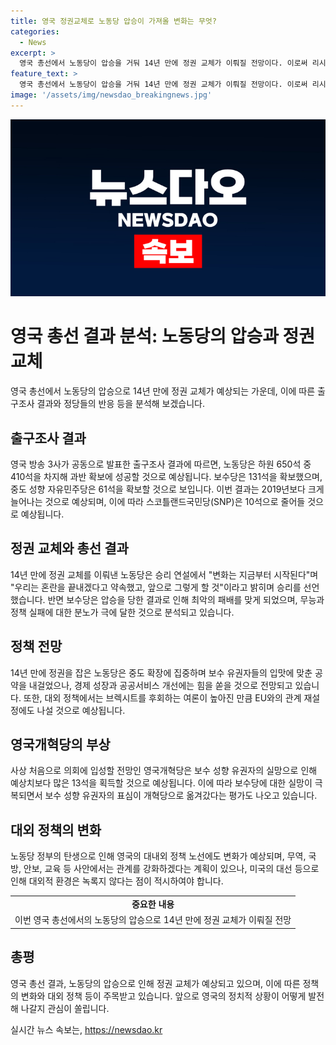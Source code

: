 ```yaml
---
title: 영국 정권교체로 노동당 압승이 가져올 변화는 무엇?
categories:
  - News
excerpt: >
  영국 총선에서 노동당이 압승을 거둬 14년 만에 정권 교체가 이뤄질 전망이다. 이로써 리시 수낵 영국 총리와 보수당은 최악의 참패를 기록하여 정치적 위기에 몰렸다. 출구조사 결과에 따르면, 노동당은 하원 650석 중 410석을 차지해 과반 확보에 성공할 것으로 예상되며, 보수당은 131석에 그쳤다. 이번 선거는 노동당에 대한 기대보다 보수당에 대한 실망이 반영된 결과로, 보수당의 정책 실패와 불만이 터져나온 것으로 분석된다. 이에 대한 자세한 내용은 아래 링크를 참고하시기 바랍니다. [원문 보기](https://www.khan.co.kr/world/europe-russia/article/202407051149001)
feature_text: >
  영국 총선에서 노동당이 압승을 거둬 14년 만에 정권 교체가 이뤄질 전망이다. 이로써 리시 수낵 영국 총리와 보수당은 최악의 참패를 기록하여 정치적 위기에 몰렸다. 출구조사 결과에 따르면, 노동당은 하원 650석 중 410석을 차지해 과반 확보에 성공할 것으로 예상되며, 보수당은 131석에 그쳤다. 이번 선거는 노동당에 대한 기대보다 보수당에 대한 실망이 반영된 결과로, 보수당의 정책 실패와 불만이 터져나온 것으로 분석된다. 이에 대한 자세한 내용은 아래 링크를 참고하시기 바랍니다. [원문 보기](https://www.khan.co.kr/world/europe-russia/article/202407051149001)
image: '/assets/img/newsdao_breakingnews.jpg'
---
```


<p><img src="/assets/img/newsdao_breakingnews.jpg" alt="ontimetimes 속보" /></p>

<h1 data-ke-size="size26">영국 총선 결과 분석: 노동당의 압승과 정권 교체</h1>

<p data-ke-size="size16">영국 총선에서 노동당의 압승으로 14년 만에 정권 교체가 예상되는 가운데, 이에 따른 출구조사 결과와 정당들의 반응 등을 분석해 보겠습니다.</p>

<h2 data-ke-size="size24">출구조사 결과</h2>

<p data-ke-size="size16">영국 방송 3사가 공동으로 발표한 출구조사 결과에 따르면, 노동당은 하원 650석 중 410석을 차지해 과반 확보에 성공할 것으로 예상됩니다. 보수당은 131석을 확보했으며, 중도 성향 자유민주당은 61석을 확보할 것으로 보입니다. 이번 결과는 2019년보다 크게 늘어나는 것으로 예상되며, 이에 따라 스코틀랜드국민당(SNP)은 10석으로 줄어들 것으로 예상됩니다.</p>

<h2 data-ke-size="size24">정권 교체와 총선 결과</h2>

<p data-ke-size="size16">14년 만에 정권 교체를 이뤄낸 노동당은 승리 연설에서 "변화는 지금부터 시작된다"며 "우리는 혼란을 끝내겠다고 약속했고, 앞으로 그렇게 할 것"이라고 밝히며 승리를 선언했습니다. 반면 보수당은 압승을 당한 결과로 인해 최악의 패배를 맞게 되었으며, 무능과 정책 실패에 대한 분노가 극에 달한 것으로 분석되고 있습니다.</p>

<h2 data-ke-size="size24">정책 전망</h2>

<p data-ke-size="size16">14년 만에 정권을 잡은 노동당은 중도 확장에 집중하며 보수 유권자들의 입맛에 맞춘 공약을 내걸었으나, 경제 성장과 공공서비스 개선에는 힘을 쏟을 것으로 전망되고 있습니다. 또한, 대외 정책에서는 브렉시트를 후회하는 여론이 높아진 만큼 EU와의 관계 재설정에도 나설 것으로 예상됩니다.</p>

<h2 data-ke-size="size24">영국개혁당의 부상</h2>

<p data-ke-size="size16">사상 처음으로 의회에 입성할 전망인 영국개혁당은 보수 성향 유권자의 실망으로 인해 예상치보다 많은 13석을 획득할 것으로 예상됩니다. 이에 따라 보수당에 대한 실망이 극복되면서 보수 성향 유권자의 표심이 개혁당으로 옮겨갔다는 평가도 나오고 있습니다.</p>

<h2 data-ke-size="size24">대외 정책의 변화</h2>

<p data-ke-size="size16">노동당 정부의 탄생으로 인해 영국의 대내외 정책 노선에도 변화가 예상되며, 무역, 국방, 안보, 교육 등 사안에서는 관계를 강화하겠다는 계획이 있으나, 미국의 대선 등으로 인해 대외적 환경은 녹록지 않다는 점이 적시하여야 합니다.</p>

<table>
    <tr>
        <td style="text-align: center; height: 17px;"><b>중요한 내용</b></td>
    </tr>
    <tr>
        <td style="text-align: center; height: 17px;">이번 영국 총선에서의 노동당의 압승으로 14년 만에 정권 교체가 이뤄질 전망</td>
    </tr>
</table>

<h2 data-ke-size="size24">총평</h2>

<p data-ke-size="size16">영국 총선 결과, 노동당의 압승으로 인해 정권 교체가 예상되고 있으며, 이에 따른 정책의 변화와 대외 정책 등이 주목받고 있습니다. 앞으로 영국의 정치적 상황이 어떻게 발전해 나갈지 관심이 쏠립니다.</p>
실시간 뉴스 속보는, <a href="https://newsdao.kr" rel="dofollow">https://newsdao.kr</a>


